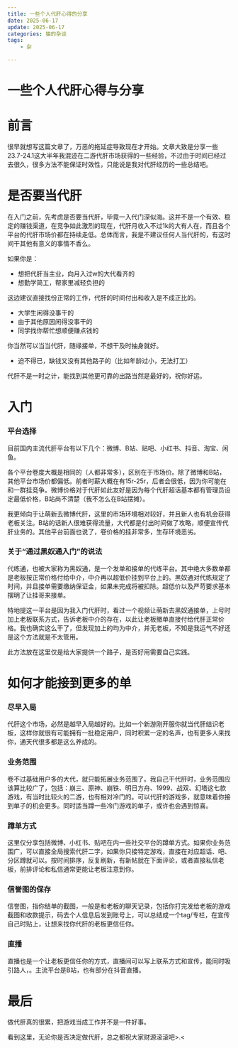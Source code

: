 ```yaml
---
title: 一些个人代肝心得的分享
date: 2025-06-17
update: 2025-06-17
categories: 猫的杂谈
tags: 
    - 杂

---
```

# 一些个人代肝心得与分享


# 前言

很早就想写这篇文章了，万恶的拖延症导致现在才开始。文章大致是分享一些23.7-24.1这大半年我混迹在二游代肝市场获得的一些经验，不过由于时间已经过去很久，很多方法不能保证时效性，只能说是我对代肝经历的一些总结吧。

# 是否要当代肝

在入门之前，先考虑是否要当代肝，毕竟一入代门深似海。这并不是一个有效、稳定的赚钱渠道，在竞争如此激烈的现在，代肝月收入不过1k的大有人在，而且各个平台的代肝市场价都在持续走低。总体而言，我是不建议任何人当代肝的，有这时间干其他有意义的事情不香么。

如果你是：

- 想把代肝当主业，向月入过w的大代看齐的
- 想勤学简工，帮家里减轻负担的

这边建议直接找份正常的工作，代肝的时间付出和收入是不成正比的。

- 大学生闲得没事干的
- 由于其他原因闲得没事干的
- 同学找你帮忙想顺便赚点钱的

你当然可以当当代肝，随缘接单，不想干及时抽身就好。

- 迫不得已，缺钱又没有其他路子的（比如年龄过小，无法打工）

代肝不是一时之计，能找到其他更可靠的出路当然是最好的，祝你好运。

# 入门

### 平台选择

目前国内主流代肝平台有以下几个：微博、B站、贴吧、小红书、抖音、淘宝、闲鱼。

各个平台卷度大概是相同的（人都非常多），区别在于市场价。除了微博和B站，其他平台市场价都偏低。前者时薪大概在有15r-25r，后者会很低，因为你可能在和一群挂竞争。微博价格对于代肝如此友好是因为每个代肝超话基本都有管理员设定最低价格，B站尚不清楚（我不怎么在B站摆摊）。

我更倾向于让萌新去微博代肝，这里的市场环境相对较好，并且新人也有机会获得老板关注。B站的话新人很难获得流量，大代都是付出时间做了攻略，顺便宣传代肝业务的。其他平台前面也说了，卷价格的挂非常多，生存环境恶劣。

### 关于“通过黑奴通入门”的说法

代练通，也被大家称为黑奴通，是一个发单和接单的代练平台。其中绝大多数单都是老板按正常价格付给中介，中介再以超低价挂到平台上的。黑奴通对代练规定了时间，并且接单需要缴纳保证金，如果未完成将被扣除。超低价以及严苛要求基本摆明了让挂哥来接单。

特地提这一平台是因为我入门代肝时，看过一个视频让萌新去黑奴通接单，上号时加上老板联系方式，告诉老板中介的存在，以此让老板撤单直接付给代肝正常价格。我也确实这么干了，但发现加上的均为中介，并无老板，不知是我运气不好还是这个方法就是不太管用。

此方法放在这里仅是给大家提供一个路子，是否好用需要自己实践。

# 如何才能接到更多的单

### 尽早入局

代肝这个市场，必然是越早入局越好的。比如一个新游刚开服你就当代肝结识老板，这样你就很有可能拥有一批稳定用户，同时积累一定的名声，也有更多人来找你，通天代很多都是这么养成的。

### 业务范围

卷不过基础用户多的大代，就只能拓展业务范围了。我自己干代肝时，业务范围应该算比较广了，包括：崩三、原神、崩铁、明日方舟、1999、战双、幻塔这七款游戏，有当时比较火的二游，也有相对冷门的。可以代肝的游戏多，就意味着你接到单子的机会更多。同时适当蹲一些冷门游戏的单子，或许也会遇到惊喜。

### 蹲单方式

这里仅分享包括微博、小红书、贴吧在内一些社交平台的蹲单方式。如果你业务范围广，可以直接全局搜索代肝二字，如果你只接特定游戏，直接在对应超话、吧、分区蹲就可以。按时间排序，反复刷新，有新帖就在下面评论，或者直接私信老板，前排评论和私信通常更能让老板注意到你。

### 信誉图的保存

信誉图，指你结单的截图，一般是和老板的聊天记录，包括你打完发给老板的游戏截图和收款提示，码去个人信息后发到账号上，可以总结成一个tag/专栏，在宣传自己时贴上，让想来找你代肝的老板更信任你。

### 直播

直播也是一个让老板更信任你的方式，直播间可以写上联系方式和宣传，能同时吸引路人，。主流平台是B站，也有部分在抖音直播。

# 最后

做代肝真的很累，把游戏当成工作并不是一件好事。

看到这里，无论你是否决定做代肝，总之都祝大家财源滚滚吧>.<